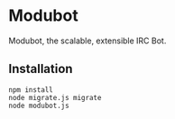 Modubot
=======

Modubot, the scalable, extensible IRC Bot.

Installation
------------

    npm install
    node migrate.js migrate
    node modubot.js